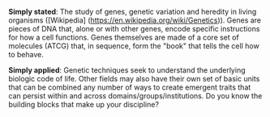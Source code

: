 **Simply stated**: The study of genes, genetic variation and heredity in living organisms ([Wikipedia] (https://en.wikipedia.org/wiki/Genetics)). Genes are pieces of DNA that, alone or with other genes, encode specific instructions for how a cell functions. Genes themselves are made of a core set of molecules (ATCG) that, in sequence, form the "book" that tells the cell how to behave. 

**Simply applied**: Genetic techniques seek to understand the underlying biologic code of life. Other fields may also have their own set of basic units that can be combined any number of ways to create emergent traits that can persist within and across domains/groups/institutions. Do you know the building blocks that make up your discipline?
